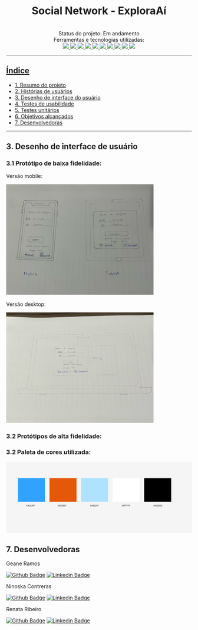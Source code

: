 <div align="center">

# Social Network - ExploraAí
</div>

<div align="center">

  <!-- Acesse o projeto [aqui](inserir link do gh-pages depois de pronto/)   -->
  <br>
  Status do projeto: Em andamento <br>
  Ferramentas e tecnologias utilizadas: <br>

  <a href="https://developer.mozilla.org/en-US/docs/Learn/Getting_started_with_the_web/HTML_basics">
  <img src="https://skillicons.dev/icons?i=html"/>
  <a href="https://developer.mozilla.org/en-US/docs/Web/CSS">
  <img src="https://skillicons.dev/icons?i=css"/>
  <a href="https://developer.mozilla.org/en-US/docs/Learn/JavaScript/First_steps/What_is_JavaScript">
  <img src="https://skillicons.dev/icons?i=js"/>
  <a href="https://git-scm.com/">
  <img src="https://skillicons.dev/icons?i=git"/>
  <a href="https://github.com/">
  <img src="https://skillicons.dev/icons?i=github"/>
  <a href="https://jestjs.io/pt-BR/">
  <img src="https://skillicons.dev/icons?i=jest"/>
  <a href="https://figma.com/">
  <img src="https://skillicons.dev/icons?i=figma"/>
  <a href="https://firebase.google.com/">
  <img src="https://skillicons.dev/icons?i=firebase"/>
  <a href="https://code.visualstudio.com/">
  <img src="https://skillicons.dev/icons?i=vscode"/>
   <a href="https://nodejs.org/en">
  <img src="https://skillicons.dev/icons?i=nodejs"/>
  </div>

  ---

  

## Índice

- [1. Resumo do projeto]()
- [2. Histórias de usuários]()
- [3. Desenho de interface do usuário]()
- [4. Testes de usabilidade]()
- [5. Testes unitários]()
- [6. Objetivos alcançados]()
- [7. Desenvolvedoras](#7-desenvolvedoras)

---
## 3. Desenho de interface de usuário
### 3.1 Protótipo de baixa fidelidade:

Versão mobile:

<img src = "src/img/Prot%C3%B3tipo%20de%20baixa%20fidelidade%20vers%C3%A3o%20mobile.jpeg" width = "400px" height = 300px/>


Versão desktop:

<img src = "src/img/Prot%C3%B3tipo%20de%20baixa%20fidelidade%20vers%C3%A3o%20desktop.jpeg" width = "400px" height = 300px/>


### 3.2 Protótipos de alta fidelidade:

<!-- Versão mobile:
Acesse [aqui](https://www.figma.com/proto/8hKLQYcc6QPfRtdsGxTv9T/Social-Network?type=design&node-id=51-165&scaling=scale-down&page-id=0%3A1&starting-point-node-id=51%3A165&show-proto-sidebar=1)
<img src =src/img/Prot%C3%B3tipo%20de%20alta%20fidelidade%20vers%C3%A3o%20mobile.PNG/>

Acesse [aqui](https://www.figma.com/proto/8hKLQYcc6QPfRtdsGxTv9T/Social-Network?type=design&node-id=288-783&scaling=scale-down&page-id=51%3A523&starting-point-node-id=288%3A783&show-proto-sidebar=1)
<img src = "src/img/Prot%C3%B3tipo%20de%20alta%20fidelidade%20vers%C3%A3o%20desktop.PNG"/> -->

### 3.2 Paleta de cores utilizada:
<img src ="src/img/paleta%20de%20cores.PNG"/>



## 7. Desenvolvedoras
Geane Ramos

[![Github Badge](https://img.shields.io/badge/-Github-000?style=flat-square&logo=Github&logoColor=white&link)](https://github.com/geanemr) [![Linkedin Badge](https://img.shields.io/badge/-LinkedIn-blue?style=flat-square&logo=Linkedin&logoColor=white&link)](https://www.linkedin.com/in/geane-moraes-ramos/)

Ninoska Contreras

[![Github Badge](https://img.shields.io/badge/-Github-000?style=flat-square&logo=Github&logoColor=white&link)](https://github.com/NiEl0503) [![Linkedin Badge](https://img.shields.io/badge/-LinkedIn-blue?style=flat-square&logo=Linkedin&logoColor=white&link)](https://www.linkedin.com/in/ninoska-contreras-86b075129)

Renata Ribeiro

[![Github Badge](https://img.shields.io/badge/-Github-000?style=flat-square&logo=Github&logoColor=white&link)](https://github.com/rbcribeiro) [![Linkedin Badge](https://img.shields.io/badge/-LinkedIn-blue?style=flat-square&logo=Linkedin&logoColor=white&link)]() <!--inserir Linkedin da Re aqui -->
